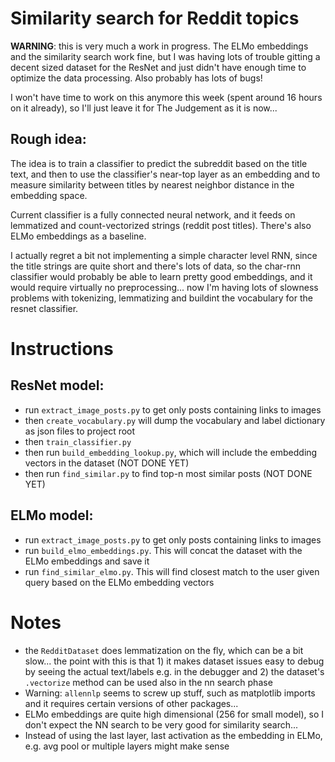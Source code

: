 # Similarity search for Reddit topics

**WARNING**: this is very much a work in progress. The ELMo 
embeddings and the similarity search work fine, but I was having
lots of trouble gitting a decent sized dataset for the ResNet and
just didn't have enough time to optimize the data processing.
Also probably has lots of bugs!

I won't have time to work on this anymore this week (spent around
16 hours on it already), so I'll just leave it for The Judgement
as it is now...


## Rough idea:
The idea is to train a classifier to predict the subreddit based on the 
title text, and then to use the classifier's near-top 
layer as an embedding and to measure similarity between titles
by nearest neighbor distance in the embedding space.

Current classifier is a fully connected neural network, and it feeds
on lemmatized and count-vectorized strings (reddit post titles). 
There's also ELMo embeddings as a baseline.

I actually regret a bit not implementing a simple character 
level RNN, since the title strings are quite short and there's
lots of data, so the char-rnn classifier would probably be able
to learn pretty good embeddings, and it would require virtually
no preprocessing... now I'm having lots of slowness problems 
with tokenizing, lemmatizing and buildint the vocabulary for the
resnet classifier. 
 
# Instructions

## ResNet model:
* run `extract_image_posts.py` to get only posts containing 
links to images
* then `create_vocabulary.py` will dump the vocabulary and label dictionary as json files to project root
* then `train_classifier.py`
* then run `build_embedding_lookup.py`, which will include the 
embedding vectors in the dataset (NOT DONE YET)
* then run `find_similar.py` to find top-n most similar posts
(NOT DONE YET)

## ELMo model:
* run `extract_image_posts.py` to get only posts containing 
links to images
* run `build_elmo_embeddings.py`. This will concat the dataset
with the ELMo embeddings and save it
* run `find_similar_elmo.py`. This will find closest match to
the user given query based on the ELMo embedding vectors

# Notes
* the `RedditDataset` does lemmatization on the fly,
which can be a bit slow... the point with this is that 1) it makes
dataset issues easy to debug by seeing the actual text/labels e.g.
in the debugger and 2) the dataset's `.vectorize` method can be
used also in the nn search phase
* Warning: `allennlp` seems to screw up stuff, such as matplotlib
imports and it requires certain versions of other packages...
* ELMo embeddings are quite high dimensional (256 for small model), 
so I don't expect the NN search to be very good for similarity 
search...
* Instead of using the last layer, last activation as the embedding
in ELMo, e.g. avg pool or multiple layers might make sense
